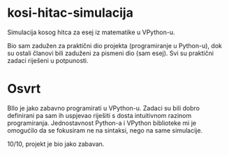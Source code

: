 # kosi-hitac-simulacija
Simulacija kosog hitca za esej iz matematike u VPython-u.

Bio sam zadužen za praktični dio projekta (programiranje u Python-u), dok su ostali članovi bili zaduženi za pismeni dio (sam esej).
Svi su praktični zadaci riješeni u potpunosti.

# Osvrt
BIlo je jako zabavno programirati u VPython-u. Zadaci su bili dobro definirani pa sam ih uspjevao riješiti s dosta intuitivnom razinom programiranja. Jednostavnost Python-a i VPython biblioteke mi je omogućilo da se fokusiram ne na sintaksi, nego na same simulacije.

10/10, projekt je bio jako zabavan.
